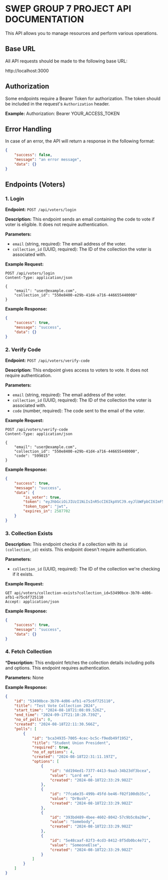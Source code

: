 # SWEP GROUP 7 PROJECT API DOCUMENTATION

This API allows you to manage resources and perform various operations.

## Base URL

All API requests should be made to the following base URL:

http://localhost:3000


## Authorization

Some endpoints require a Bearer Token for authorization. The token should be included in the request's `Authorization` header.

**Example:**
Authorization: Bearer YOUR_ACCESS_TOKEN


## Error Handling

In case of an error, the API will return a response in the following format:

```json
{
    "success": false,
    "message": "an error message",
    "data": {}
}

```

## Endpoints (Voters)

### 1. Login

**Endpoint:** `POST /api/voters/login`

**Description:** This endpoint sends an email containing the code to vote if voter is eligible. It does not require authentication.

**Parameters:**
- `email` (string, required): The email address of the voter.
- `collection_id` (UUID, required): The ID of the collection the voter is associated with.

**Example Request:**
```http
POST /api/voters/login
Content-Type: application/json

{
    "email": "user@example.com",
    "collection_id": "550e8400-e29b-41d4-a716-446655440000"
}
```
**Example Response:**
```json
{
    "success": true,
    "message": "success",
    "data": {}
}
```

### 2. Verify Code

**Endpoint:** `POST /api/voters/verify-code`

**Description:** This endpoint gives access to voters to vote. It does not require authentication.

**Parameters:**
- `email` (string, required): The email address of the voter.
- `collection_id` (UUID, required): The ID of the collection the voter is associated with.
-  `code` (number, required): The code sent to the email of the voter.

**Example Request:**
```http
POST /api/voters/verify-code
Content-Type: application/json

{
    "email": "user@example.com",
    "collection_id": "550e8400-e29b-41d4-a716-446655440000",
    "code": "599015"
}
```

**Example Response:**
```json
{
    "success": true,
    "message": "success",
    "data": {
        "is_voter": true,
        "token": "eyJhbGciOiJIUzI1NiIsInR5cCI6IkpXVCJ9.eyJlbWFpbCI6ImF5b21pa3VuYWtpbnRhZGVAZ21haWwuY29tIiwiY29kZSI6IjU5OTAxNSIsImNvbGxlY3Rpb25JZCI6IjUzNDkwYmNlLTNiNzAtNGQwNi1hZmIxLWU3NWM2ZjcyNTExMCIsImlhdCI6MTcyNDAxOTcxOCwiZXhwIjoxNzI2NjA3NDIwfQ.uwpXVwWXoUHm60SHuDsZOuEkktcTChJJgtMGjECIXW8",
        "token_type": "jwt",
        "expires_in": 2587702
    }
}
```

### 3. Collection Exists

**Description:** This endpoint checks if a collection with its `id (collection_id)` exists. This endpoint doesn't require authentication.

**Parameters:**
- `collection_id` (UUID, required): The ID of the collection we're checking if it exists.

**Example Request:**
```http
GET api/voters/collection-exists?collection_id=53490bce-3b70-4d06-afb1-e75c6f725110
Accept: application/json
```

**Example Response:**
```json
{
    "success": true,
    "message": "success",
    "data": {}
}
```

### 4. Fetch Collection

***Description:** This endpoint fetches the collection details including polls and options. This endpoint requires authentication.

**Parameters:** None

**Example Response:** 
```json
{
    "id": "53490bce-3b70-4d06-afb1-e75c6f725110",
    "title": "Test Vote Collection 2024",
    "start_time": "2024-08-18T21:08:09.526Z",
    "end_time": "2024-09-17T21:10:20.739Z",
    "no_of_polls": 0,
    "created": "2024-08-18T22:11:30.566Z",
    "polls": [
        {
            "id": "bca34935-7005-4cec-bc5c-f9edb49f1952",
            "title": "Student Union President",
            "required": true,
            "no_of_options": 4,
            "created": "2024-08-18T22:31:11.197Z",
            "options": [
                {
                    "id": "dd194ed1-7377-4413-9aa3-34b23df3bcea",
                    "value": "Lord em",
                    "created": "2024-08-18T22:33:29.982Z"
                },
                {
                    "id": "7fca6e35-499b-45fd-be46-f02f100db35c",
                    "value": "DrBush",
                    "created": "2024-08-18T22:33:29.982Z"
                },
                {
                    "id": "393bd489-4bee-4602-8042-57c9b5c0a20e",
                    "value": "Somebody",
                    "created": "2024-08-18T22:33:29.982Z"
                },
                {
                    "id": "5e48caaf-82f3-4cd3-8412-8f5db0bc4e71",
                    "value": "SomeoneElse",
                    "created": "2024-08-18T22:33:29.982Z"
                }
            ]
        }
    ]
}
```